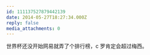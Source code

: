 ```yaml
---
id: 111137527879442139
date: 2014-05-27T18:27:34.000Z
reply: false
media_attachments: 0
---
```


世界杯还没开始网易就弄了个排行榜，c 罗肯定会超过梅西。

